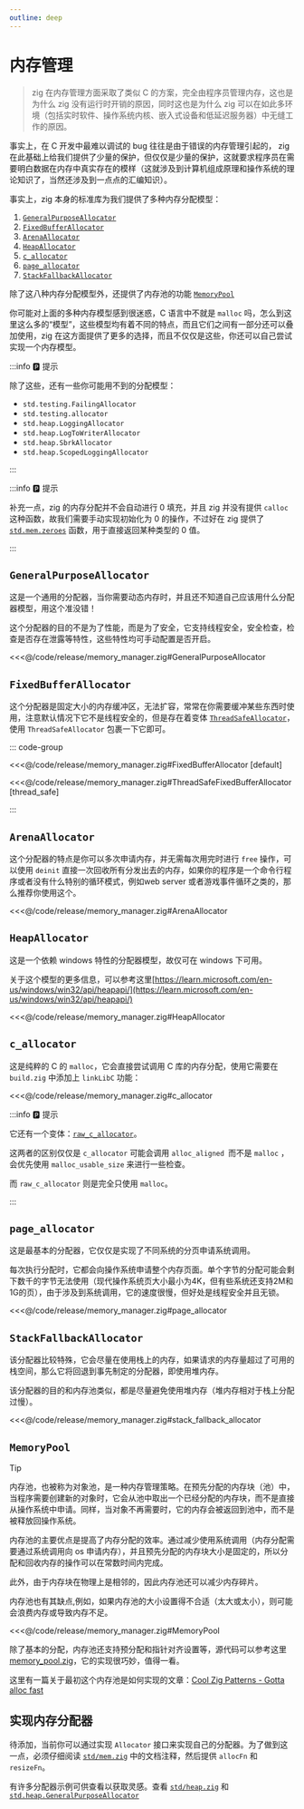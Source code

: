 ```yaml
---
outline: deep
---
```


# 内存管理

> zig 在内存管理方面采取了类似 C 的方案，完全由程序员管理内存，这也是为什么 zig 没有运行时开销的原因，同时这也是为什么 zig 可以在如此多环境（包括实时软件、操作系统内核、嵌入式设备和低延迟服务器）中无缝工作的原因。

事实上，在 C 开发中最难以调试的 bug 往往是由于错误的内存管理引起的， zig 在此基础上给我们提供了少量的保护，但仅仅是少量的保护，这就要求程序员在需要明白数据在内存中真实存在的模样（这就涉及到计算机组成原理和操作系统的理论知识了，当然还涉及到一点点的汇编知识）。

事实上，zig 本身的标准库为我们提供了多种内存分配模型：

1. [`GeneralPurposeAllocator`](https://ziglang.org/documentation/master/std/#std.heap.general_purpose_allocator.GeneralPurposeAllocator)
2. [`FixedBufferAllocator`](https://ziglang.org/documentation/master/std/#std.heap.FixedBufferAllocator)
3. [`ArenaAllocator`](https://ziglang.org/documentation/master/std/#std.heap.arena_allocator.ArenaAllocator)
4. [`HeapAllocator`](https://ziglang.org/documentation/master/std/#std.heap.HeapAllocator)
5. [`c_allocator`](https://ziglang.org/documentation/master/std/#std.heap.c_allocator)
6. [`page_allocator`](https://ziglang.org/documentation/master/std/#std.heap.page_allocator)
7. [`StackFallbackAllocator`](https://ziglang.org/documentation/master/std/#std.heap.StackFallbackAllocator)

除了这八种内存分配模型外，还提供了内存池的功能 [`MemoryPool`](https://ziglang.org/documentation/master/std/#std.heap.memory_pool.MemoryPool)

你可能对上面的多种内存模型感到很迷惑，C 语言中不就是 `malloc` 吗，怎么到这里这么多的“模型”，这些模型均有着不同的特点，而且它们之间有一部分还可以叠加使用，zig 在这方面提供了更多的选择，而且不仅仅是这些，你还可以自己尝试实现一个内存模型。

:::info 🅿️ 提示

除了这些，还有一些你可能用不到的分配模型：

- `std.testing.FailingAllocator`
- `std.testing.allocator`
- `std.heap.LoggingAllocator`
- `std.heap.LogToWriterAllocator`
- `std.heap.SbrkAllocator`
- `std.heap.ScopedLoggingAllocator`

:::

:::info 🅿️ 提示

补充一点，zig 的内存分配并不会自动进行 0 填充，并且 zig 并没有提供 `calloc` 这种函数，故我们需要手动实现初始化为 0 的操作，不过好在 zig 提供了 [`std.mem.zeroes`](https://ziglang.org/documentation/master/std/#std.mem.zeroes) 函数，用于直接返回某种类型的 0 值。

:::

## `GeneralPurposeAllocator`

这是一个通用的分配器，当你需要动态内存时，并且还不知道自己应该用什么分配器模型，用这个准没错！

这个分配器的目的不是为了性能，而是为了安全，它支持线程安全，安全检查，检查是否存在泄露等特性，这些特性均可手动配置是否开启。

<<<@/code/release/memory_manager.zig#GeneralPurposeAllocator

## `FixedBufferAllocator`

这个分配器是固定大小的内存缓冲区，无法扩容，常常在你需要缓冲某些东西时使用，注意默认情况下它不是线程安全的，但是存在着变体 [`ThreadSafeAllocator`](https://ziglang.org/documentation/master/std/#A;std:heap.ThreadSafeAllocator)，使用 `ThreadSafeAllocator` 包裹一下它即可。

::: code-group

<<<@/code/release/memory_manager.zig#FixedBufferAllocator [default]

<<<@/code/release/memory_manager.zig#ThreadSafeFixedBufferAllocator [thread_safe]

:::

## `ArenaAllocator`

这个分配器的特点是你可以多次申请内存，并无需每次用完时进行 `free` 操作，可以使用 `deinit` 直接一次回收所有分发出去的内存，如果你的程序是一个命令行程序或者没有什么特别的循环模式，例如web server 或者游戏事件循环之类的，那么推荐你使用这个。

<<<@/code/release/memory_manager.zig#ArenaAllocator

## `HeapAllocator`

这是一个依赖 windows 特性的分配器模型，故仅可在 windows 下可用。

关于这个模型的更多信息，可以参考这里[https://learn.microsoft.com/en-us/windows/win32/api/heapapi/](https://learn.microsoft.com/en-us/windows/win32/api/heapapi/)

<<<@/code/release/memory_manager.zig#HeapAllocator

## `c_allocator`

这是纯粹的 C 的 `malloc`，它会直接尝试调用 C 库的内存分配，使用它需要在 `build.zig` 中添加上 `linkLibC` 功能：

<<<@/code/release/memory_manager.zig#c_allocator

:::info 🅿️ 提示

它还有一个变体：[`raw_c_allocator`](https://ziglang.org/documentation/master/std/#std.heap.raw_c_allocator)。

这两者的区别仅仅是 `c_allocator` 可能会调用 `alloc_aligned `而不是 `malloc` ，会优先使用 `malloc_usable_size` 来进行一些检查。

而 `raw_c_allocator` 则是完全只使用 `malloc`。

:::

## `page_allocator`

这是最基本的分配器，它仅仅是实现了不同系统的分页申请系统调用。

每次执行分配时，它都会向操作系统申请整个内存页面。单个字节的分配可能会剩下数千的字节无法使用（现代操作系统页大小最小为4K，但有些系统还支持2M和1G的页），由于涉及到系统调用，它的速度很慢，但好处是线程安全并且无锁。

<<<@/code/release/memory_manager.zig#page_allocator

## `StackFallbackAllocator`

该分配器比较特殊，它会尽量在使用栈上的内存，如果请求的内存量超过了可用的栈空间，那么它将回退到事先制定的分配器，即使用堆内存。

该分配器的目的和内存池类似，都是尽量避免使用堆内存（堆内存相对于栈上分配过慢）。

<<<@/code/release/memory_manager.zig#stack_fallback_allocator

## `MemoryPool`

> [!TIP]
> 内存池，也被称为对象池，是一种内存管理策略。在预先分配的内存块（池）中，当程序需要创建新的对象时，它会从池中取出一个已经分配的内存块，而不是直接从操作系统中申请。同样，当对象不再需要时，它的内存会被返回到池中，而不是被释放回操作系统。
>
> 内存池的主要优点是提高了内存分配的效率。通过减少使用系统调用（内存分配需要通过系统调用向 os 申请内存），并且预先分配的内存块大小是固定的，所以分配和回收内存的操作可以在常数时间内完成。
>
> 此外，由于内存块在物理上是相邻的，因此内存池还可以减少内存碎片。
>
> 内存池也有其缺点,例如，如果内存池的大小设置得不合适（太大或太小），则可能会浪费内存或导致内存不足。

<<<@/code/release/memory_manager.zig#MemoryPool

除了基本的分配，内存池还支持预分配和指针对齐设置等，源代码可以参考这里[memory_pool.zig](https://github.com/ziglang/zig/blob/master/lib/std/heap/memory_pool.zig)，它的实现很巧妙，值得一看。

这里有一篇关于最初这个内存池是如何实现的文章：[Cool Zig Patterns - Gotta alloc fast](https://zig.news/xq/cool-zig-patterns-gotta-alloc-fast-23h)

## 实现内存分配器

待添加，当前你可以通过实现 `Allocator` 接口来实现自己的分配器。为了做到这一点，必须仔细阅读 [`std/mem.zig`](https://github.com/ziglang/zig/blob/master/lib/std/mem.zig) 中的文档注释，然后提供 `allocFn` 和 `resizeFn`。

有许多分配器示例可供查看以获取灵感。查看 [`std/heap.zig`](https://github.com/ziglang/zig/blob/master/lib/std/heap.zig) 和 [`std.heap.GeneralPurposeAllocator`](https://github.com/ziglang/zig/blob/master/lib/std/heap/general_purpose_allocator.zig)
